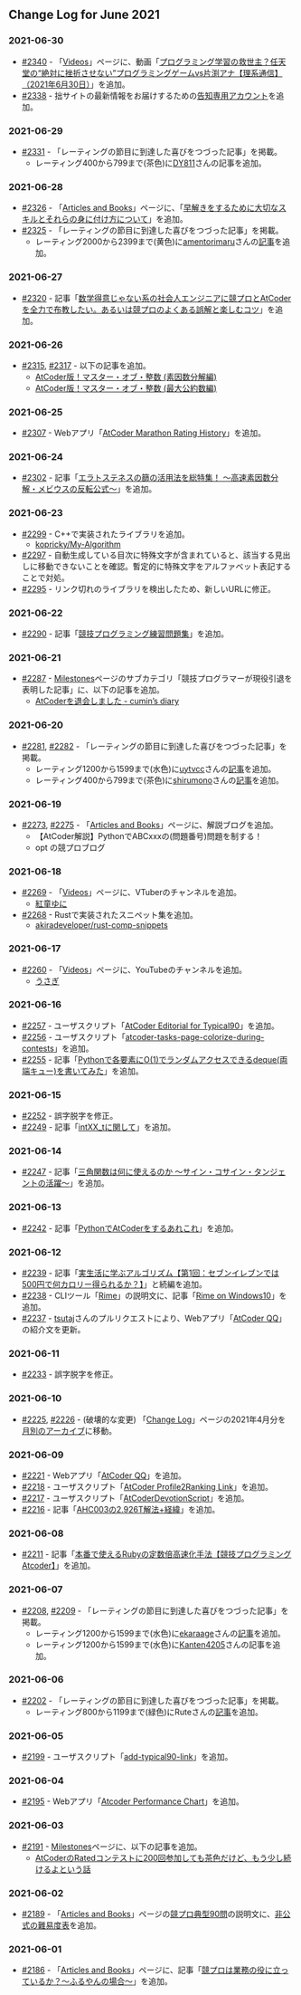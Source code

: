## Change Log for June 2021

### 2021-06-30

- [#2340](https://github.com/KATO-Hiro/AtCoderClans/pull/2340) - 「[Videos](https://kato-hiro.github.io/AtCoderClans/videos)」ページに、動画「[プログラミング学習の救世主？任天堂の“絶対に挫折させない”プログラミングゲームvs片渕アナ【理系通信】（2021年6月30日）](https://www.youtube.com/watch?v=Z9ki00Z5SWg)」を追加。
- [#2338](https://github.com/KATO-Hiro/AtCoderClans/pull/2338) - 拙サイトの最新情報をお届けするための[告知専用アカウント](https://twitter.com/atcoderclans)を追加。

### 2021-06-29

- [#2331](https://github.com/KATO-Hiro/AtCoderClans/pull/2331) - 「レーティングの節目に到達した喜びをつづった記事」を掲載。
  - レーティング400から799まで(茶色)に[DY811](https://atcoder.jp/users/DY811)さんの記事を追加。

### 2021-06-28

- [#2326](https://github.com/KATO-Hiro/AtCoderClans/pull/2326) - 「[Articles and Books](https://kato-hiro.github.io/AtCoderClans/media)」ページに、「[早解きをするために大切なスキルとそれらの身に付け方について](https://twitter.com/e869120/status/1408803727415255045)」を追加。
- [#2325](https://github.com/KATO-Hiro/AtCoderClans/pull/2325) - 「レーティングの節目に到達した喜びをつづった記事」を掲載。
  - レーティング2000から2399まで(黄色)に[amentorimaru](https://atcoder.jp/users/amentorimaru)さんの[記事](https://amentorimaru.hatenablog.com/entry/2021/06/25/215100)を追加。

### 2021-06-27

- [#2320](https://github.com/KATO-Hiro/AtCoderClans/pull/2320) - 記事「[数学得意じゃない系の社会人エンジニアに競プロとAtCoderを全力で布教したい。あるいは競プロのよくある誤解と楽しむコツ](https://note.com/kirimin_chan/n/n821560df3165)」を追加。

### 2021-06-26

- [#2315](https://github.com/KATO-Hiro/AtCoderClans/pull/2315), [#2317](https://github.com/KATO-Hiro/AtCoderClans/pull/2317) - 以下の記事を追加。
  - [AtCoder版！マスター・オブ・整数 (素因数分解編)](https://qiita.com/drken/items/a14e9af0ca2d857dad23)
  - [AtCoder版！マスター・オブ・整数 (最大公約数編)](https://qiita.com/drken/items/0c88a37eec520f82b788)

### 2021-06-25

- [#2307](https://github.com/KATO-Hiro/AtCoderClans/pull/2307) - Webアプリ「[AtCoder Marathon Rating History](https://iilj.github.io/AtCoderMarathonRatingHistory/#/rating/)」を追加。

### 2021-06-24

- [#2302](https://github.com/KATO-Hiro/AtCoderClans/pull/2302) - 記事「[エラトステネスの篩の活用法を総特集！ 〜高速素因数分解・メビウスの反転公式〜](https://qiita.com/drken/items/3beb679e54266f20ab63)」を追加。

### 2021-06-23

- [#2299](https://github.com/KATO-Hiro/AtCoderClans/pull/2299) - C++で実装されたライブラリを追加。
  - [kopricky/My-Algorithm](https://kopricky.github.io/index.html)
- [#2297](https://github.com/KATO-Hiro/AtCoderClans/pull/2297) - 自動生成している目次に特殊文字が含まれていると、該当する見出しに移動できないことを確認。暫定的に特殊文字をアルファベット表記することで対処。
- [#2295](https://github.com/KATO-Hiro/AtCoderClans/pull/2295) - リンク切れのライブラリを検出したため、新しいURLに修正。

### 2021-06-22

- [#2290](https://github.com/KATO-Hiro/AtCoderClans/pull/2290) - 記事「[競技プログラミング練習問題集](https://blog.hamayanhamayan.com/entry/2100/01/01/000000)」を追加。

### 2021-06-21

- [#2287](https://github.com/KATO-Hiro/AtCoderClans/pull/2287) - [Milestones](https://kato-hiro.github.io/AtCoderClans/milestones)ページのサブカテゴリ「競技プログラマーが現役引退を表明した記事」に、以下の記事を追加。
  - [AtCoderを退会しました - cumin’s diary](https://ohirururu.hatenablog.com/entry/2021/06/20/001500)

### 2021-06-20

- [#2281](https://github.com/KATO-Hiro/AtCoderClans/pull/2281), [#2282](https://github.com/KATO-Hiro/AtCoderClans/pull/2282) - 「レーティングの節目に到達した喜びをつづった記事」を掲載。
  - レーティング1200から1599まで(水色)に[uytvcc](https://atcoder.jp/users/uytvcc)さんの[記事](https://koromo-kyopro.hatenablog.com/entry/2021/06/20/023359)を追加。
  - レーティング400から799まで(茶色)に[shirumono](https://atcoder.jp/users/shirumono)さんの[記事](https://qiita.com/shirumono/items/0d6a3abb747d6b144cca)を追加。

### 2021-06-19

- [#2273](https://github.com/KATO-Hiro/AtCoderClans/pull/2273), [#2275](https://github.com/KATO-Hiro/AtCoderClans/pull/2275) - 「[Articles and Books](https://kato-hiro.github.io/AtCoderClans/media)」ページに、解説ブログを追加。
  - 【AtCoder解説】PythonでABCxxxの(問題番号)問題を制する！
  - opt の競プロブログ

### 2021-06-18

- [#2269](https://github.com/KATO-Hiro/AtCoderClans/pull/2269) - 「[Videos](https://kato-hiro.github.io/AtCoderClans/videos)」ページに、VTuberのチャンネルを追加。
  - [紅童ゆに](https://www.youtube.com/channel/UCJcNhhnFIomosRO9ZYWC1pQ/videos)
- [#2268](https://github.com/KATO-Hiro/AtCoderClans/pull/2268) - Rustで実装されたスニペット集を追加。
  - [akiradeveloper/rust-comp-snippets](https://github.com/akiradeveloper/rust-comp-snippets)

### 2021-06-17

- [#2260](https://github.com/KATO-Hiro/AtCoderClans/pull/2260) - 「[Videos](https://kato-hiro.github.io/AtCoderClans/videos)」ページに、YouTubeのチャンネルを追加。
  - [うさぎ](https://www.youtube.com/channel/UCAWN0xlHcDyMTaCIfn1GNXg/videos)

### 2021-06-16

- [#2257](https://github.com/KATO-Hiro/AtCoderClans/pull/2257) - ユーザスクリプト「[AtCoder Editorial for Typical90](https://greasyfork.org/ja/scripts/427584-atcoder-editorial-for-typical90)」を追加。
- [#2256](https://github.com/KATO-Hiro/AtCoderClans/pull/2256) - ユーザスクリプト「[atcoder-tasks-page-colorize-during-contests](https://greasyfork.org/ja/scripts/426049-atcoder-tasks-page-colorize-during-contests)」を追加。
- [#2255](https://github.com/KATO-Hiro/AtCoderClans/pull/2255) - 記事「[Pythonで各要素にO(1)でランダムアクセスできるdeque(両端キュー)を書いてみた](https://prd-xxx.hateblo.jp/entry/2020/02/07/114818)」を追加。

### 2021-06-15

- [#2252](https://github.com/KATO-Hiro/AtCoderClans/pull/2252) - 誤字脱字を修正。
- [#2249](https://github.com/KATO-Hiro/AtCoderClans/pull/2249) - 記事「[intXX_tに関して](https://rsk0315.hatenablog.com/entry/2021/05/03/203949)」を追加。

### 2021-06-14

- [#2247](https://github.com/KATO-Hiro/AtCoderClans/pull/2247) - 記事「[三角関数は何に使えるのか 〜サイン・コサイン・タンジェントの活躍〜](https://qiita.com/drken/items/41b4ec6bde794cbcd0f6)」を追加。

### 2021-06-13

- [#2242](https://github.com/KATO-Hiro/AtCoderClans/pull/2242) - 記事「[PythonでAtCoderをするあれこれ](https://qiita.com/c-yan/items/dbf2838cdd89864ef5ac)」を追加。

### 2021-06-12

- [#2239](https://github.com/KATO-Hiro/AtCoderClans/pull/2239) - 記事「[実生活に学ぶアルゴリズム【第1回：セブンイレブンでは500円で何カロリー得られるか？】](https://qiita.com/e869120/items/5d9d0fcbb6dc7dbf87f9)」と続編を追加。
- [#2238](https://github.com/KATO-Hiro/AtCoderClans/pull/2238) - CLIツール「[Rime](https://github.com/icpc-jag/rime)」の説明文に、記事「[Rime on Windows10](https://nebocco.hatenablog.com/entry/2021/05/01/223000)」を追加。
- [#2237](https://github.com/KATO-Hiro/AtCoderClans/pull/2237) - [tsutaj](https://github.com/tsutaj)さんのプルリクエストにより、Webアプリ「[AtCoder QQ](https://app.tsutaj.com/atcoder-qq/)」の紹介文を更新。

### 2021-06-11

- [#2233](https://github.com/KATO-Hiro/AtCoderClans/pull/2233) - 誤字脱字を修正。

### 2021-06-10

- [#2225](https://github.com/KATO-Hiro/AtCoderClans/pull/2225), [#2226](https://github.com/KATO-Hiro/AtCoderClans/pull/2226) - (破壊的な変更) 「[Change Log](https://kato-hiro.github.io/AtCoderClans/CHANGELOG)」ページの2021年4月分を[月別のアーカイブ](https://github.com/KATO-Hiro/AtCoderClans/blob/master/monthly_changelog/2021_04.md)に移動。

### 2021-06-09

- [#2221](https://github.com/KATO-Hiro/AtCoderClans/pull/2221) - Webアプリ「[AtCoder QQ](https://app.tsutaj.com/atcoder-qq/)」を追加。
- [#2218](https://github.com/KATO-Hiro/AtCoderClans/pull/2218) - ユーザスクリプト「[AtCoder Profile2Ranking Link](https://greasyfork.org/en/scripts/426219-atcoder-profile2ranking-link)」を追加。
- [#2217](https://github.com/KATO-Hiro/AtCoderClans/pull/2217) - ユーザスクリプト「[AtCoderDevotionScript](https://greasyfork.org/en/scripts/415819-atcoderdevotionscript)」を追加。
- [#2216](https://github.com/KATO-Hiro/AtCoderClans/pull/2216) - 記事「[AHC003の2.926T解法+経緯](https://qiita.com/contramundum/items/b945400b81536df42d1a)」を追加。

### 2021-06-08

- [#2211](https://github.com/KATO-Hiro/AtCoderClans/pull/2211) - 記事「[本番で使えるRubyの定数倍高速化手法【競技プログラミング  Atcoder】](https://kona0001.hatenablog.com/entry/2021/06/07/170343)」を追加。

### 2021-06-07

- [#2208](https://github.com/KATO-Hiro/AtCoderClans/pull/2208), [#2209](https://github.com/KATO-Hiro/AtCoderClans/pull/2209) - 「レーティングの節目に到達した喜びをつづった記事」を掲載。
  - レーティング1200から1599まで(水色)に[ekaraage](https://atcoder.jp/users/ekaraage)さんの[記事](https://elekara.hatenablog.com/entry/2021/06/07/170401)を追加。
  - レーティング1200から1599まで(水色)に[Kanten4205](https://atcoder.jp/users/Kanten4205)さんの記事を追加。

### 2021-06-06

- [#2202](https://github.com/KATO-Hiro/AtCoderClans/pull/2202) - 「レーティングの節目に到達した喜びをつづった記事」を掲載。
  - レーティング800から1199まで(緑色)にRuteさんの[記事](https://qiita.com/rute_not_route/items/c8b4f2251fdd852d29a0)を追加。

### 2021-06-05

- [#2199](https://github.com/KATO-Hiro/AtCoderClans/pull/2199) - ユーザスクリプト「[add-typical90-link](https://greasyfork.org/ja/scripts/427326-add-typical90-link)」を追加。

### 2021-06-04

- [#2195](https://github.com/KATO-Hiro/AtCoderClans/pull/2195) - Webアプリ「[Atcoder Performance Chart](https://atcoder-chart.web.app/)」を追加。

### 2021-06-03

- [#2191](https://github.com/KATO-Hiro/AtCoderClans/pull/2191) - [Milestones](https://kato-hiro.github.io/AtCoderClans/milestones)ページに、以下の記事を追加。
  - [AtCoderのRatedコンテストに200回参加しても茶色だけど、もう少し続けるよという話](https://1783.hatenablog.com/entry/2021/06/01/194504)

### 2021-06-02

- [#2189](https://github.com/KATO-Hiro/AtCoderClans/pull/2189) - 「[Articles and Books](https://kato-hiro.github.io/AtCoderClans/media)」ページの[競プロ典型90問](https://twitter.com/e869120/status/1376089196100653060)の説明文に、[非公式の難易度表](https://docs.google.com/spreadsheets/d/1GG4Higis4n4GJBViVltjcbuNfyr31PzUY_ZY1zh2GuI/edit#gid=0)を追加。

### 2021-06-01

- [#2186](https://github.com/KATO-Hiro/AtCoderClans/pull/2186) - 「[Articles and Books](https://kato-hiro.github.io/AtCoderClans/media)」ページに、記事「[競プロは業務の役に立っているか？～ふるやんの場合～](https://www.creativ.xyz/shakaijin-first-anniversary/)」を追加。
